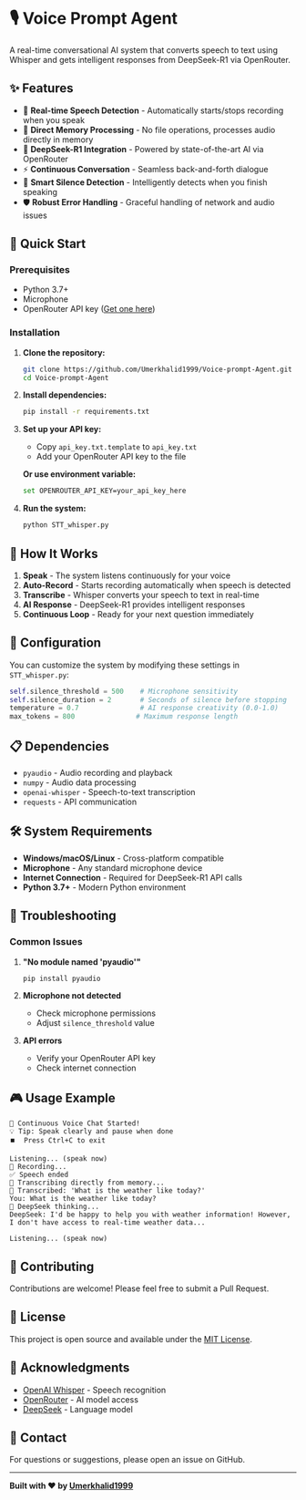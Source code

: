 # 🎙️ Voice Prompt Agent

A real-time conversational AI system that converts speech to text using Whisper and gets intelligent responses from DeepSeek-R1 via OpenRouter.

## ✨ Features

- 🎤 **Real-time Speech Detection** - Automatically starts/stops recording when you speak
- 🔄 **Direct Memory Processing** - No file operations, processes audio directly in memory
- 🤖 **DeepSeek-R1 Integration** - Powered by state-of-the-art AI via OpenRouter
- ⚡ **Continuous Conversation** - Seamless back-and-forth dialogue
- 🎯 **Smart Silence Detection** - Intelligently detects when you finish speaking
- 🛡️ **Robust Error Handling** - Graceful handling of network and audio issues

## 🚀 Quick Start

### Prerequisites

- Python 3.7+
- Microphone
- OpenRouter API key ([Get one here](https://openrouter.ai/))

### Installation

1. **Clone the repository:**
   ```bash
   git clone https://github.com/Umerkhalid1999/Voice-prompt-Agent.git
   cd Voice-prompt-Agent
   ```

2. **Install dependencies:**
   ```bash
   pip install -r requirements.txt
   ```

3. **Set up your API key:**
   - Copy `api_key.txt.template` to `api_key.txt`
   - Add your OpenRouter API key to the file
   
   **Or use environment variable:**
   ```bash
   set OPENROUTER_API_KEY=your_api_key_here
   ```

4. **Run the system:**
   ```bash
   python STT_whisper.py
   ```

## 🎯 How It Works

1. **Speak** - The system listens continuously for your voice
2. **Auto-Record** - Starts recording automatically when speech is detected
3. **Transcribe** - Whisper converts your speech to text in real-time
4. **AI Response** - DeepSeek-R1 provides intelligent responses
5. **Continuous Loop** - Ready for your next question immediately

## 🔧 Configuration

You can customize the system by modifying these settings in `STT_whisper.py`:

```python
self.silence_threshold = 500    # Microphone sensitivity
self.silence_duration = 2       # Seconds of silence before stopping
temperature = 0.7               # AI response creativity (0.0-1.0)
max_tokens = 800               # Maximum response length
```

## 📋 Dependencies

- `pyaudio` - Audio recording and playback
- `numpy` - Audio data processing
- `openai-whisper` - Speech-to-text transcription
- `requests` - API communication

## 🛠️ System Requirements

- **Windows/macOS/Linux** - Cross-platform compatible
- **Microphone** - Any standard microphone device
- **Internet Connection** - Required for DeepSeek-R1 API calls
- **Python 3.7+** - Modern Python environment

## 🔧 Troubleshooting

### Common Issues

1. **"No module named 'pyaudio'"**
   ```bash
   pip install pyaudio
   ```

2. **Microphone not detected**
   - Check microphone permissions
   - Adjust `silence_threshold` value

3. **API errors**
   - Verify your OpenRouter API key
   - Check internet connection

## 🎮 Usage Example

```
🎯 Continuous Voice Chat Started!
💡 Tip: Speak clearly and pause when done
⏹️  Press Ctrl+C to exit

Listening... (speak now)
🎤 Recording...
✅ Speech ended
🔄 Transcribing directly from memory...
📝 Transcribed: 'What is the weather like today?'
You: What is the weather like today?
🤖 DeepSeek thinking...
DeepSeek: I'd be happy to help you with weather information! However, I don't have access to real-time weather data...

Listening... (speak now)
```

## 🤝 Contributing

Contributions are welcome! Please feel free to submit a Pull Request.

## 📄 License

This project is open source and available under the [MIT License](LICENSE).

## 🙏 Acknowledgments

- [OpenAI Whisper](https://github.com/openai/whisper) - Speech recognition
- [OpenRouter](https://openrouter.ai/) - AI model access
- [DeepSeek](https://www.deepseek.com/) - Language model

## 📧 Contact

For questions or suggestions, please open an issue on GitHub.

---

**Built with ❤️ by [Umerkhalid1999](https://github.com/Umerkhalid1999)** 